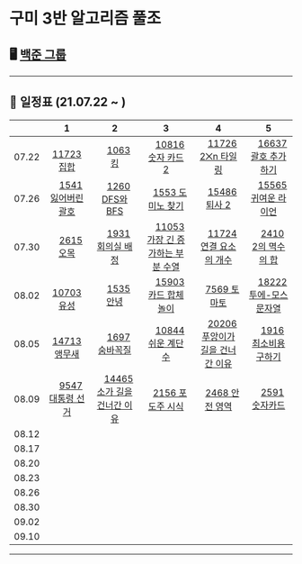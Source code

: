 # 구미 3반 알고리즘 풀조

## 🖥 [백준 그룹](https://www.acmicpc.net/group/11830)
-----------------------

## 📅 일정표 (21.07.22 ~ )
| |1|2|3|4|5|
|:--:|:--:|:--:|:--:|:--:|:--:|
|07.22|<img src="https://static.solved.ac/tier_small/6.svg" width="14" height="14">[11723 집합](https://www.acmicpc.net/problem/11723)|<img src="https://static.solved.ac/tier_small/7.svg" width="14" height="14">[1063 킹](https://www.acmicpc.net/problem/1063)|<img src="https://static.solved.ac/tier_small/7.svg" width="14" height="14">[10816 숫자 카드 2](https://www.acmicpc.net/problem/10816)|<img src="https://static.solved.ac/tier_small/8.svg" width="14" height="14">[11726 2⨉n 타일링](https://www.acmicpc.net/problem/11726)|<img src="https://static.solved.ac/tier_small/13.svg" width="14" height="14">[16637 괄호 추가하기](https://www.acmicpc.net/problem/11637)|
|07.26|<img src="https://static.solved.ac/tier_small/9.svg" width="14" height="14">[1541 잃어버린 괄호](https://www.acmicpc.net/problem/1541)|<img src="https://static.solved.ac/tier_small/9.svg" width="14" height="14">[1260 DFS와 BFS](https://www.acmicpc.net/problem/1260)|<img src="https://static.solved.ac/tier_small/10.svg" width="14" height="14">[1553 도미노 찾기](https://www.acmicpc.net/problem/1553)|<img src="https://static.solved.ac/tier_small/10.svg" width="14" height="14">[15486 퇴사 2](https://www.acmicpc.net/problem/15486)|<img src="https://static.solved.ac/tier_small/10.svg" width="14" height="14">[15565 귀여운 라이언](https://www.acmicpc.net/problem/15565)|
|07.30|<img src="https://static.solved.ac/tier_small/8.svg" width="14" height="14">[2615 오목](https://www.acmicpc.net/problem/2615)|<img src="https://static.solved.ac/tier_small/9.svg" width="14" height="14">[1931 회의실 배정](https://www.acmicpc.net/problem/1931)|<img src="https://static.solved.ac/tier_small/9.svg" width="14" height="14">[11053 가장 긴 증가하는 부분 수열](https://www.acmicpc.net/problem/11053)|<img src="https://static.solved.ac/tier_small/9.svg" width="14" height="14">[11724 연결 요소의 개수](https://www.acmicpc.net/problem/11724)|<img src="https://static.solved.ac/tier_small/10.svg" width="14" height="14">[2410 2의 멱수의 합](https://www.acmicpc.net/problem/2410)|
|08.02|<img src="https://static.solved.ac/tier_small/8.svg" width="14" height="14">[10703 유성](https://www.acmicpc.net/problem/10703)|<img src="https://static.solved.ac/tier_small/9.svg" width="14" height="14">[1535 안녕](https://www.acmicpc.net/problem/1535)|<img src="https://static.solved.ac/tier_small/9.svg" width="14" height="14">[15903 카드 합체 놀이](https://www.acmicpc.net/problem/15903)|<img src="https://static.solved.ac/tier_small/10.svg" width="14" height="14">[7569 토마토](https://www.acmicpc.net/problem/7569)|<img src="https://static.solved.ac/tier_small/10.svg" width="14" height="14">[18222 투에-모스 문자열](https://www.acmicpc.net/problem/18222)|
|08.05|<img src="https://static.solved.ac/tier_small/8.svg" width="14" height="14">[14713 앵무새](https://www.acmicpc.net/problem/14713)|<img src="https://static.solved.ac/tier_small/10.svg" width="14" height="14">[1697 숨바꼭질](https://www.acmicpc.net/problem/1697)|<img src="https://static.solved.ac/tier_small/10.svg" width="14" height="14">[10844 쉬운 계단 수](https://www.acmicpc.net/problem/10844)|<img src="https://static.solved.ac/tier_small/10.svg" width="14" height="14">[20206 푸앙이가 길을 건너간 이유](https://www.acmicpc.net/problem/20206)|<img src="https://static.solved.ac/tier_small/11.svg" width="14" height="14">[1916 최소비용 구하기](https://www.acmicpc.net/problem/1916)|
|08.09|<img src="https://static.solved.ac/tier_small/8.svg" width="14" height="14">[9547 대통령 선거](https://www.acmicpc.net/problem/9547)|<img src="https://static.solved.ac/tier_small/9.svg" width="14" height="14">[14465 소가 길을 건너간 이유](https://www.acmicpc.net/problem/14465)|<img src="https://static.solved.ac/tier_small/10.svg" width="14" height="14">[2156 포도주 시식](https://www.acmicpc.net/problem/2156)|<img src="https://static.solved.ac/tier_small/10.svg" width="14" height="14">[2468 안전 영역](https://www.acmicpc.net/problem/2468)|<img src="https://static.solved.ac/tier_small/11.svg" width="14" height="14">[2591 숫자카드](https://www.acmicpc.net/problem/2591)|
|08.12||||||
|08.17||||||
|08.20||||||
|08.23||||||
|08.26||||||
|08.30||||||
|09.02||||||
|09.10||||||

-----------------------